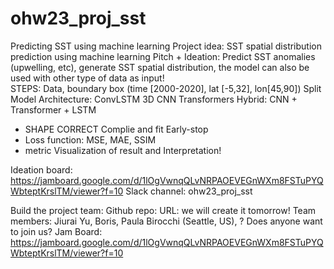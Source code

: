 # ohw23_proj_sst
Predicting SST using machine learning
Project idea: SST spatial distribution prediction using machine learning
Pitch + Ideation: Predict SST anomalies (upwelling, etc), generate SST spatial distribution, the model can also be used with other type of data as input!  
STEPS:
Data, boundary box (time [2000-2020], lat [-5,32], lon[45,90])
Split
Model Architecture: 
ConvLSTM
3D CNN
Transformers
Hybrid: CNN + Transformer + LSTM
* SHAPE CORRECT
Complie and fit
Early-stop
* Loss function: MSE, MAE, SSIM
* metric
Visualization of result and Interpretation! 


Ideation board: https://jamboard.google.com/d/1lOgVwnqQLvNRPAOEVEGnWXm8FSTuPYQWbteptKrslTM/viewer?f=10
Slack channel: ohw23_proj_sst

Build the project team:
Github repo: URL: we will create it tomorrow!
Team members: Jiurai Yu, Boris, Paula Birocchi (Seattle, US), ? Does anyone want to join us?
Jam Board:
https://jamboard.google.com/d/1lOgVwnqQLvNRPAOEVEGnWXm8FSTuPYQWbteptKrslTM/viewer?f=10


